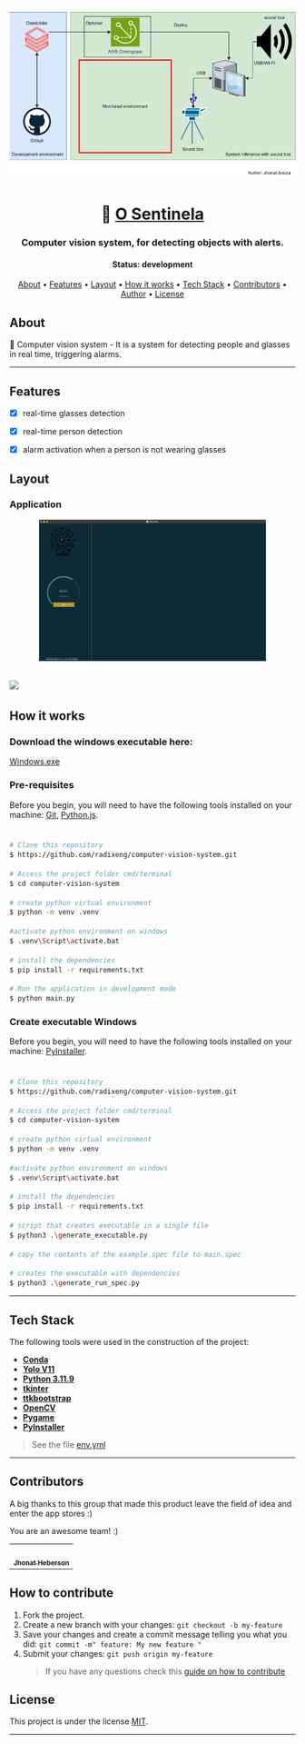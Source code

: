 <h1 align="center">
    <img alt="Ecoleta" title="#Ecoleta" src="./assets/banner.png" />
</h1>

<h1 align="center">
   🙂 <a href="#">O Sentinela</a>
</h1>

<h3 align="center">
    Computer vision system, for detecting objects with alerts.
</h3>

</p>

<h4 align="center">
	 Status: development
    <!-- Status: Finished -->
</h4>

<p align="center">
 <a href="#about">About</a> •
 <a href="#features">Features</a> •
 <a href="#layout">Layout</a> •
 <a href="#how-it-works">How it works</a> •
 <a href="#tech-stack">Tech Stack</a> •
 <a href="#contributors">Contributors</a> •
 <a href="#author">Author</a> •
 <a href="#user-content-license">License</a>

</p>

## About


🌌 Computer vision system - It is a system for detecting people and glasses in real time, triggering alarms.


---

## Features

- [x] real-time glasses detection
- [x] real-time person detection
- [x] alarm activation when a person is not wearing glasses




## Layout

<!-- The application layout is available on Figma: -->

<!-- <a href="https://www.figma.com/file/1SxgOMojOB2zYT0Mdk28lB/Ecoleta?node-id=136%3A546">
  <img alt="Made by jhonatheberson" src="https://img.shields.io/badge/Acessar%20Layout%20-Figma-%2304D361">
</a> -->

### Application

<p align="center" style="display: flex; align-items: flex-start; justify-content: center;">
  <img alt="Ecoleta" title="#Ecoleta" src="./assets/application.png" width="400px">
</p>


![](assets/running-with-webcam.gif)
---

## How it works

### Download the windows executable here:

[Windows.exe](https://radixengazure-my.sharepoint.com/:u:/g/personal/jhonat_souza_radixeng_com_br/EesGnTVWmX1On407XxSBkFABNwhqGhbKKm6gifUHxSBv4g?e=qzYdHL)




<!-- Both Frontend and Mobile need the Backend to be running to work. -->

### Pre-requisites

Before you begin, you will need to have the following tools installed on your machine:
[Git](https://git-scm.com), [Python.js](https://www.python.org/downloads/release/python-3119/).


####

```bash

# Clone this repository
$ https://github.com/radixeng/computer-vision-system.git

# Access the project folder cmd/terminal
$ cd computer-vision-system

# create python virtual environment
$ python -m venv .venv

#activate python environment on windows
$ .venv\Script\activate.bat

# install the dependencies
$ pip install -r requirements.txt

# Run the application in development mode
$ python main.py

```

### Create executable Windows

Before you begin, you will need to have the following tools installed on your machine:
[PyInstaller](https://pyinstaller.org/en/latest/index.html).


####

```bash

# Clone this repository
$ https://github.com/radixeng/computer-vision-system.git

# Access the project folder cmd/terminal
$ cd computer-vision-system

# create python virtual environment
$ python -m venv .venv

#activate python environment on windows
$ .venv\Script\activate.bat

# install the dependencies
$ pip install -r requirements.txt

# script that creates executable in a single file
$ python3 .\generate_executable.py

# copy the contents of the example.spec file to main.spec

# creates the executable with dependencies
$ python3 .\generate_run_spec.py

```

---

## Tech Stack

The following tools were used in the construction of the project:

- **[Conda](https://conda.io/projects/conda/en/latest/index.html)**
- **[Yolo V11](https://docs.ultralytics.com/models/yolov11/)**
- **[Python 3.11.9](https://www.python.org/downloads/release/python-3119/)**
- **[tkinter](https://docs.python.org/pt-br/3/library/tkinter.html)**
- **[ttkbootstrap](https://ttkbootstrap.readthedocs.io/en/latest/)**
- **[OpenCV](https://docs.opencv.org/master/index.html)**
- **[Pygame](https://pypi.org/project/pygame/)**
- **[PyInstaller](https://pyinstaller.org/en/latest/index.html)**

> See the file [env.yml](https://github.com/radixeng/ROG-2024/blob/master/package.json)



---

## Contributors

A big thanks to this group that made this product leave the field of idea and enter the app stores :)

You are an awesome team! :)


<table>
  <tr>
    <td align="center"><a href="https://github.com/jhonatheberson"><img style="border-radius: 50%;" src="https://avatars.githubusercontent.com/u/42505240?s=400&u=32dacbd7e3a6b15b32c0e2006973beaf0269680b&v=4" width="100px;" alt=""/><br /><sub><b>Jhonat Heberson</b></sub></a><br />

  </tr>

</table>

## How to contribute

1. Fork the project.
2. Create a new branch with your changes: `git checkout -b my-feature`
3. Save your changes and create a commit message telling you what you did: `git commit -m" feature: My new feature "`
4. Submit your changes: `git push origin my-feature`
   > If you have any questions check this [guide on how to contribute](./CONTRIBUTING.md)



## License

This project is under the license [MIT](./LICENSE).

---
